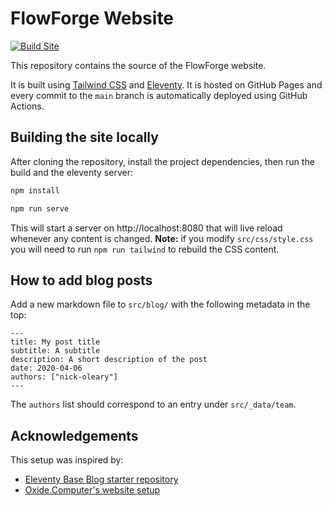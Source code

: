 # FlowForge Website

[![Build Site](https://github.com/flowforge/website/actions/workflows/build.yml/badge.svg?branch=main)](https://github.com/flowforge/website/actions/workflows/build.yml)

This repository contains the source of the FlowForge website.

It is built using [Tailwind CSS](https://tailwindcss.com/) and [Eleventy](https://www.11ty.dev/).
It is hosted on GitHub Pages and every commit to the `main` branch is automatically
deployed using GitHub Actions.

## Building the site locally

After cloning the repository, install the project dependencies, then run the build and the eleventy server:

```bash
npm install

npm run serve
```

This will start a server on http://localhost:8080 that will live reload whenever
any content is changed. **Note:** if you modify `src/css/style.css` you will need
to run `npm run tailwind` to rebuild the CSS content.

## How to add blog posts

Add a new markdown file to `src/blog/` with the following metadata in the top:

```
---
title: My post title
subtitle: A subtitle
description: A short description of the post
date: 2020-04-06
authors: ["nick-oleary"]
---
```

The `authors` list should correspond to an entry under `src/_data/team`.

## Acknowledgements

This setup was inspired by:

 - [Eleventy Base Blog starter repository](https://github.com/11ty/eleventy-base-blog)
 - [Oxide.Computer's website setup](https://github.com/oxidecomputer/website)

